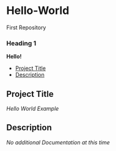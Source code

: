 # Hello-World
First Repository
### Heading 1
**Hello!**

- [Project Title](#Project-Title)
- [Description](#Description)

## Project Title

*Hello World Example*

## Description

*No additional Documentation at this time*
